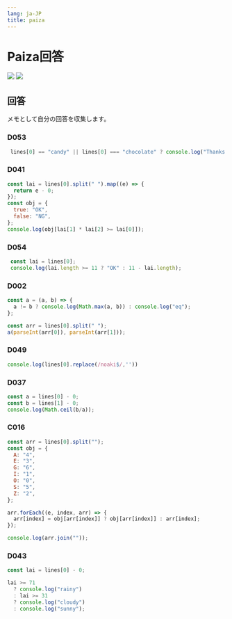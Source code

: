 ```yaml
---
lang: ja-JP
title: paiza
---
```


# Paiza回答

![](https://img.shields.io/badge/-Typescript-9ca3af.svg?logo=typescript&style=popout-square)  ![](https://img.shields.io/badge/-Javascript-9ca3af.svg?logo=javascript&style=popout-square)



## 回答

メモとして自分の回答を収集します。

### D053

```javascript
 lines[0] == "candy" || lines[0] === "chocolate" ? console.log("Thanks!") : console.log("No!");
```

### D041

```js
const lai = lines[0].split(" ").map((e) => {
  return e - 0;
});
const obj = {
  true: "OK",
  false: "NG",
};
console.log(obj[lai[1] * lai[2] >= lai[0]]);
```

### D054

```js
 const lai = lines[0];
 console.log(lai.length >= 11 ? "OK" : 11 - lai.length);
```

### D002

```js
const a = (a, b) => {
  a != b ? console.log(Math.max(a, b)) : console.log("eq");
};

const arr = lines[0].split(" ");
a(parseInt(arr[0]), parseInt(arr[1]));
```

### D049

```js
console.log(lines[0].replace(/noaki$/,''))
```

### D037

```js
const a = lines[0] - 0;
const b = lines[1] - 0;
console.log(Math.ceil(b/a));
```

### C016

```js
const arr = lines[0].split("");
const obj = {
  A: "4",
  E: "3",
  G: "6",
  I: "1",
  O: "0",
  S: "5",
  Z: "2",
};

arr.forEach((e, index, arr) => {
  arr[index] = obj[arr[index]] ? obj[arr[index]] : arr[index];
});

console.log(arr.join(""));
```

### **D043**

```js
const lai = lines[0] - 0;

lai >= 71
  ? console.log("rainy")
  : lai >= 31
  ? console.log("cloudy")
  : console.log("sunny");
```


